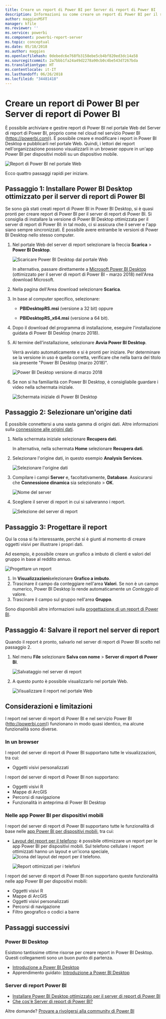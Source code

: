 ```yaml
---
title: Creare un report di Power BI per Server di report di Power BI
description: Informazioni su come creare un report di Power BI per il server di report di Power BI in pochi semplici passi.
author: maggiesMSFT
manager: kfile
ms.reviewer: ''
ms.service: powerbi
ms.component: powerbi-report-server
ms.topic: conceptual
ms.date: 05/18/2018
ms.author: maggies
ms.openlocfilehash: 0debedc6e768fb3158ebe5cb4bf820ed3dc14a58
ms.sourcegitcommit: 2a7bbb1fa24a49d2278a90cb0c4be543d7267bda
ms.translationtype: HT
ms.contentlocale: it-IT
ms.lasthandoff: 06/26/2018
ms.locfileid: "34481418"
---
```

# <a name="create-a-power-bi-report-for-power-bi-report-server"></a>Creare un report di Power BI per Server di report di Power BI
È possibile archiviare e gestire report di Power BI nel portale Web del Server di report di Power BI, proprio come nel cloud nel servizio Power BI (https://powerbi.com)). È possibile creare e modificare i report in Power BI Desktop e pubblicarli nel portale Web. Quindi, i lettori dei report nell'organizzazione possono visualizzarli in un browser oppure in un'app Power BI per dispositivi mobili su un dispositivo mobile.

![Report di Power BI nel portale Web](media/quickstart-create-powerbi-report/report-server-powerbi-report.png)

Ecco quattro passaggi rapidi per iniziare.

## <a name="step-1-install-power-bi-desktop-optimized-for-power-bi-report-server"></a>Passaggio 1: Installare Power BI Desktop ottimizzato per il server di report di Power BI

Se sono già stati creati report di Power BI in Power BI Desktop, si è quasi pronti per creare report di Power BI per il server di report di Power BI. Si consiglia di installare la versione di Power BI Desktop ottimizzata per il server di report di Power BI: in tal modo, ci si assicura che il server e l'app siano sempre sincronizzati. È possibile avere entrambe le versioni di Power BI Desktop nello stesso computer.

1. Nel portale Web del server di report selezionare la freccia **Scarica** > **Power BI Desktop**.

    ![Scaricare Power BI Desktop dal portale Web](media/quickstart-create-powerbi-report/report-server-download-web-portal.png)

    In alternativa, passare direttamente a [Microsoft Power BI Desktop](https://www.microsoft.com/download/details.aspx?id=56723) (ottimizzato per il server di report di Power BI - marzo 2018) nell'Area download Microsoft.

2. Nella pagina dell'Area download selezionare **Scarica**.

3. In base al computer specifico, selezionare:

    - **PBIDesktopRS.msi** (versione a 32 bit) oppure

    - **PBIDesktopRS_x64.msi** (versione a 64 bit).

4. Dopo il download del programma di installazione, eseguire l'installazione guidata di Power BI Desktop (marzo 2018).

2. Al termine dell'installazione, selezionare **Avvia Power BI Desktop**.
   
    Verrà avviato automaticamente e si è pronti per iniziare. Per determinare se la versione in uso è quella corretta, verificare che nella barra del titolo sia presente "Power BI Desktop (marzo 2018)".

    ![Power BI Desktop versione di marzo 2018](media/quickstart-create-powerbi-report/report-server-desktop-march-2018.png)

3. Se non si ha familiarità con Power BI Desktop, è consigliabile guardare i video nella schermata iniziale.
   
    ![Schermata iniziale di Power BI Desktop](media/quickstart-create-powerbi-report/report-server-powerbi-desktop-start.png)

## <a name="step-2-select-a-data-source"></a>Passaggio 2: Selezionare un'origine dati
È possibile connettersi a una vasta gamma di origini dati. Altre informazioni sulla [connessione alle origini dati](connect-data-sources.md).

1. Nella schermata iniziale selezionare **Recupera dati**.
   
    In alternativa, nella schermata **Home** selezionare **Recupera dati**.
2. Selezionare l'origine dati, in questo esempio **Analysis Services**.
   
    ![Selezionare l'origine dati](media/quickstart-create-powerbi-report/report-server-get-data-ssas.png)
3. Compilare i campi **Server** e, facoltativamente, **Database**. Assicurarsi che **Connessione dinamica** sia selezionato > **OK**.
   
    ![Nome del server](media/quickstart-create-powerbi-report/report-server-ssas-server-name.png)
4. Scegliere il server di report in cui si salveranno i report.
   
    ![Selezione del server di report](media/quickstart-create-powerbi-report/report-server-select-server.png)

## <a name="step-3-design-your-report"></a>Passaggio 3: Progettare il report
Qui la cosa si fa interessante, perché si è giunti al momento di creare oggetti visivi per illustrare i propri dati.

Ad esempio, è possibile creare un grafico a imbuto di clienti e valori del gruppo in base al reddito annuo.

![Progettare un report](media/quickstart-create-powerbi-report/report-server-create-funnel.png)

1. In **Visualizzazioni**selezionare **Grafico a imbuto**.
2. Trascinare il campo da conteggiare nell'area **Valori**. Se non è un campo numerico, Power BI Desktop lo rende automaticamente un *Conteggio di* valore.
3. Trascinare il campo sul gruppo nell'area **Gruppo**.

Sono disponibili altre informazioni sulla [progettazione di un report di Power BI](../desktop-report-view.md).

## <a name="step-4-save-your-report-to-the-report-server"></a>Passaggio 4: Salvare il report nel server di report
Quando il report è pronto, salvarlo nel server di report di Power BI scelto nel passaggio 2.

1. Nel menu **File** selezionare **Salva con nome** > **Server di report di Power BI**.
   
    ![Salvataggio nel server di report](media/quickstart-create-powerbi-report/report-server-save-as-powerbi-report-server.png)
2. A questo punto è possibile visualizzarlo nel portale Web.
   
    ![Visualizzare il report nel portale Web](media/quickstart-create-powerbi-report/report-server-powerbi-report.png)

## <a name="considerations-and-limitations"></a>Considerazioni e limitazioni
I report nel server di report di Power BI e nel servizio Power BI (http://powerbi.com)) funzionano in modo quasi identico, ma alcune funzionalità sono diverse.

### <a name="in-a-browser"></a>In un browser
I report del server di report di Power BI supportano tutte le visualizzazioni, tra cui:

* Oggetti visivi personalizzati

I report del server di report di Power BI non supportano:

* Oggetti visivi R
* Mappe di ArcGIS
* Percorsi di navigazione
* Funzionalità in anteprima di Power BI Desktop

### <a name="in-the-power-bi-mobile-apps"></a>Nelle app Power BI per dispositivi mobili
I report del server di report di Power BI supportano tutte le funzionalità di base nelle [app Power BI per dispositivi mobili](../mobile-apps-for-mobile-devices.md), tra cui:

* [Layout del report per il telefono](../desktop-create-phone-report.md): è possibile ottimizzare un report per le app Power BI per dispositivi mobili. Sul telefono cellulare i report ottimizzati hanno un layout e un'icona speciale, ![Icona del layout del report per il telefono](media/quickstart-create-powerbi-report/power-bi-rs-mobile-optimized-icon.png).
  
    ![Report ottimizzati per i telefoni](media/quickstart-create-powerbi-report/power-bi-rs-mobile-optimized-report.png)

I report del server di report di Power BI non supportano queste funzionalità nelle app Power BI per dispositivi mobili:

* Oggetti visivi R
* Mappe di ArcGIS
* Oggetti visivi personalizzati
* Percorsi di navigazione
* Filtro geografico o codici a barre

## <a name="next-steps"></a>Passaggi successivi
### <a name="power-bi-desktop"></a>Power BI Desktop
Esistono tantissime ottime risorse per creare report in Power BI Desktop. Questi collegamenti sono un buon punto di partenza.

* [Introduzione a Power BI Desktop](../desktop-getting-started.md)
* Apprendimento guidato: [Introduzione a Power BI Desktop](../guided-learning/gettingdata.yml?tutorial-step=2)

### <a name="power-bi-report-server"></a>Server di report Power BI
* [Installare Power BI Desktop ottimizzato per il server di report di Power BI](install-powerbi-desktop.md)  
* [Che cos'è Server di report di Power BI?](get-started.md)  

Altre domande? [Provare a rivolgersi alla community di Power BI](https://community.powerbi.com/)
